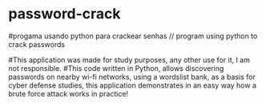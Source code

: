 # password-crack
#progama usando python para crackear senhas // program using python to crack passwords



#This application was made for study purposes, any other use for it, I am not responsible.
#This code written in Python, allows discovering passwords on nearby wi-fi networks, using a wordslist bank, as a basis for cyber defense studies, this application demonstrates in an easy way how a brute force attack works in practice!
